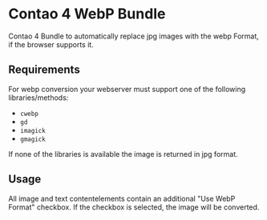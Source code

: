 # Contao 4 WebP Bundle

Contao 4 Bundle to automatically replace jpg images with the webp Format, if the browser supports it.


## Requirements

For webp conversion your webserver must support one of the following libraries/methods:

 * `cwebp`
 * `gd`
 * `imagick`
 * `gmagick`
 
 If none of the libraries is available the image is returned in jpg format.

## Usage

All image and text contentelements contain an additional "Use WebP Format" checkbox.
If the checkbox is selected, the image will be converted.


